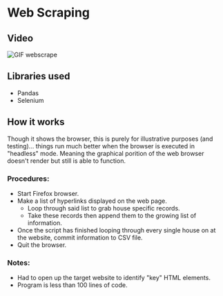 # Web Scraping
## Video
![GIF webscrape](https://github.com/JackFlexington/python_project_showcase/blob/master/webscraping/webscraping.gif)

## Libraries used
* Pandas
* Selenium

## How it works
Though it shows the browser, this is purely for illustrative purposes (and testing)... things run much better when the browser is executed in "headless" mode. Meaning the graphical porition of the web browser doesn't render but still is able to function.

### Procedures:
* Start Firefox browser.
* Make a list of hyperlinks displayed on the web page.
  * Loop through said list to grab house specific records.
  * Take these records then append them to the growing list of information.
* Once the script has finished looping through every single house on at the website, commit information to CSV file.
* Quit the browser.

### Notes:
* Had to open up the target website to identify "key" HTML elements.
* Program is less than 100 lines of code.
